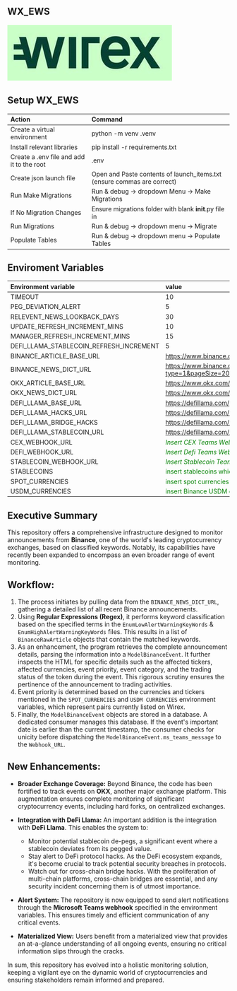 
## **WX_EWS**
![Wirex_logo](wirex_logo.png)

## Setup WX_EWS

|Action|Command
| :-| :-
|Create a virtual environment| python -m venv .venv
|Install relevant libraries | pip install -r requirements.txt|
|Create a .env file and add it to the root | .env
|Create json launch file| Open and Paste contents of launch_items.txt (ensure commas are correct)|
|Run Make Migrations|Run & debug -> dropdown Menu -> Make Migrations |
|If  No Migration Changes |Ensure migrations folder with blank __init__.py file in |
|Run Migrations|Run & debug -> dropdown menu -> Migrate|
|Populate Tables|Run & debug -> dropdown menu -> Populate Tables|

## Enviroment Variables

|Environment variable|value|
| :-| :-
|TIMEOUT|10
|PEG_DEVIATION_ALERT|5
|RELEVENT_NEWS_LOOKBACK_DAYS|30
|UPDATE_REFRESH_INCREMENT_MINS|10
|MANAGER_REFRESH_INCREMENT_MINS|15
|DEFI_LLAMA_STABLECOIN_REFRESH_INCREMENT|5
|BINANCE_ARTICLE_BASE_URL|https://www.binance.com/en/support/announcement/
|BINANCE_NEWS_DICT_URL|https://www.binance.com/bapi/composite/v1/public/cms/article/list/query?type=1&pageSize=20&pageNo=1
|OKX_ARTICLE_BASE_URL|https://www.okx.com/help-center/
|OKX_NEWS_DICT_URL|https://www.okx.com/v2/support/home/web
|DEFI_LLAMA_BASE_URL|https://defillama.com/
|DEFI_LLAMA_HACKS_URL|https://defillama.com/hacks
|DEFI_LLAMA_BRIDGE_HACKS|https://defillama.com/_next/data/3b1dcc58094f2a2d31f11f4ea026016f4b4b8391/hacks.json
|DEFI_LLAMA_STABLECOIN_URL|https://defillama.com/_next/data/3b1dcc58094f2a2d31f11f4ea026016f4b4b8391/stablecoins.json
|CEX_WEBHOOK_URL| <span style="color:green">*Insert CEX Teams Webhook*</span>
|DEFI_WEBHOOK_URL| <span style="color:green">*Insert Defi Teams Webhook*</span>
|STABLECOIN_WEBHOOK_URL| <span style="color:green">*Insert Stablecoin Teams Webhook*</span>
|STABLECOINS|<span style="color:green">insert stablecoins which should require notifications</span>
|SPOT_CURRENCIES| <span style="color:green">insert spot currencies which should require notifications</span>
|USDM_CURRENCIES| <span style="color:green">insert Binance USDM currencies which should require notifications</span>


## Executive Summary

This repository offers a comprehensive infrastructure designed to monitor announcements from **Binance**, one of the world's leading cryptocurrency exchanges, based on classified keywords. Notably, its capabilities have recently been expanded to encompass an even broader range of event monitoring.

## Workflow:
1. The process initiates by pulling data from the `BINANCE_NEWS_DICT_URL`, gathering a detailed list of all recent Binance announcements.
2. Using **Regular Expressions (Regex)**, it performs keyword classification based on the specified terms in the `EnumLowAlertWarningKeyWords` & `EnumHighAlertWarningKeyWords` files. This results in a list of `BinanceRawArticle` objects that contain the matched keywords.
3. As an enhancement, the program retrieves the complete announcement details, parsing the information into a `ModelBinanceEvent`. It further inspects the HTML for specific details such as the affected tickers, affected currencies, event priority, event category, and the trading status of the token during the event. This rigorous scrutiny ensures the pertinence of the announcement to trading activities.
4. Event priority is determined based on the currencies and tickers mentioned in the `SPOT_CURRENCIES` and `USDM CURRENCIES` environment variables, which represent pairs currently listed on Wirex.
5. Finally, the `ModelBinanceEvent` objects are stored in a database. A dedicated consumer manages this database. If the event's important date is earlier than the current timestamp, the consumer checks for unicity before dispatching the `ModelBinanceEvent.ms_teams_message` to the `Webhook_URL`.

## New Enhancements:
- **Broader Exchange Coverage:** Beyond Binance, the code has been fortified to track events on **OKX**, another major exchange platform. This augmentation ensures complete monitoring of significant cryptocurrency events, including hard forks, on centralized exchanges.
  
- **Integration with DeFi Llama:** An important addition is the integration with **DeFi Llama**. This enables the system to:
  - Monitor potential stablecoin de-pegs, a significant event where a stablecoin deviates from its pegged value.
  - Stay alert to DeFi protocol hacks. As the DeFi ecosystem expands, it's become crucial to track potential security breaches in protocols.
  - Watch out for cross-chain bridge hacks. With the proliferation of multi-chain platforms, cross-chain bridges are essential, and any security incident concerning them is of utmost importance.
  
- **Alert System:** The repository is now equipped to send alert notifications through the **Microsoft Teams webhook** specified in the environment variables. This ensures timely and efficient communication of any critical events.

- **Materialized View:** Users benefit from a materialized view that provides an at-a-glance understanding of all ongoing events, ensuring no critical information slips through the cracks.

In sum, this repository has evolved into a holistic monitoring solution, keeping a vigilant eye on the dynamic world of cryptocurrencies and ensuring stakeholders remain informed and prepared.
